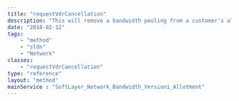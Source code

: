 ```yaml
---
title: "requestVdrCancellation"
description: "This will remove a bandwidth pooling from a customer's allotments by cancelling the billing item.  All servers in that allotment will get moved to the account's vpr. "
date: "2018-02-12"
tags:
    - "method"
    - "sldn"
    - "Network"
classes:
    - "requestVdrCancellation"
type: "reference"
layout: "method"
mainService : "SoftLayer_Network_Bandwidth_Version1_Allotment"
---
```


